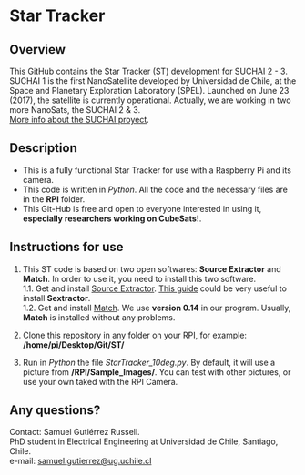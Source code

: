 # Star Tracker

## Overview

This GitHub contains the Star Tracker (ST) development for SUCHAI 2 - 3. 
SUCHAI 1 is the first NanoSatellite developed by Universidad de Chile, at the 
Space and Planetary Exploration Laboratory (SPEL). Launched on June 23 (2017), 
the satellite is currently operational. Actually, we are working in two more NanoSats, the SUCHAI 2 & 3. <br />
[More info about the SUCHAI proyect](http://spel.ing.uchile.cl).

## Description

- This is a fully functional Star Tracker for use with a Raspberry Pi and its camera. <br />
- This code is written in _Python_. All the code and the necessary files are in the __RPI__ folder. <br />
- This Git-Hub is free and open to everyone interested in using it, __especially researchers working on CubeSats!__. <br />

## Instructions for use

1. This ST code is based on two open softwares: __Source Extractor__ and __Match__. In order to use it, you need to install this two software.<br />
    1.1. Get and install [Source Extractor](https://www.astromatic.net/software/sextractor). 
[This guide](http://wiki.ipb.ac.rs/index.php/SExtractor_installation) could be very useful to install __Sextractor__. <br />
    1.2. Get and install [Match](http://spiff.rit.edu/match/). We use __version 0.14__ in our program. 
Usually, __Match__ is installed without any problems. <br />

2. Clone this repository in any folder on your RPI, for example: __/home/pi/Desktop/Git/ST/__

3. Run in _Python_ the file _StarTracker_10deg.py_. By default, it will use a picture from __/RPI/Sample_Images/__. You can test with other pictures, or use your own taked with the RPI Camera.

## Any questions?

Contact: Samuel Gutiérrez Russell. <br />
PhD student in Electrical Engineering at Universidad de Chile, Santiago, Chile. <br />
e-mail: samuel.gutierrez@ug.uchile.cl
